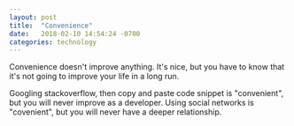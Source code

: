 ```yaml
---
layout: post
title:  "Convenience"
date:   2018-02-10 14:54:24 -0700
categories: technology
---
```


Convenience doesn't improve anything. It's nice, but you have to know that it's not going to improve your life in a long run.

Googling stackoverflow, then copy and paste code snippet is "convenient", but you will never improve as a developer. 
Using social networks is "covenient", but you will never have a deeper relationship. 


